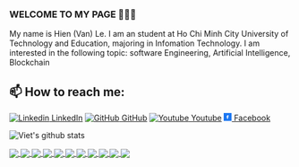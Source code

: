 ### WELCOME TO MY PAGE 👋👋👋
My name is Hien (Van) Le. I am an student at Ho Chi Minh City University of Technology and Education, majoring in Infomation Technology. I am interested in the following topic: software Engineering, Artificial Intelligence, Blockchain<br>
## 📫 How to reach me:

[![Linkedin](https://i.stack.imgur.com/gVE0j.png) LinkedIn](https://www.linkedin.com/in/hienle-tum/) [![GitHub](https://i.stack.imgur.com/tskMh.png) GitHub](https://github.com/hienlevan/) [![Youtube](https://github.com/uvipen/introduction/blob/main/Youtube.png) Youtube](https://www.youtube.com/channel/UCf55nyusBBVGk4dLcRyOpCA) [![Facebook](https://github.com/hienlevan/hienlevan/blob/main/facebook.png) Facebook](https://www.facebook.com/bruore2520/)



![Viet's github stats](https://github-readme-stats-git-masterrstaa-rickstaa.vercel.app/api?username=hienlevan&show_icons=true&theme=algolia&hide=contribs,prs,issues)

<a href="https://github.com/hienlevan/NotesApp">
  <!-- Change the `github-readme-stats.anuraghazra1.vercel.app` to `github-readme-stats.vercel.app`  -->
  <img align="center" src="https://github-readme-stats-anuraghazra1.vercel.app/api/pin/?username=hienlevan&repo=NotesApp&theme=algolia" />
</a>    
<a href="https://github.com/hienlevan/NotesAppApi">
  <!-- Change the `github-readme-stats.anuraghazra1.vercel.app` to `github-readme-stats.vercel.app`  -->
  <img align="center" src="https://github-readme-stats-anuraghazra1.vercel.app/api/pin/?username=hienlevan&repo=NotesAppApi&theme=algolia" />
</a>

<a href="https://github.com/hienlevan/Voice-recognition-of-unsigned-Vietnamese-digits-CNN-">
  <!-- Change the `github-readme-stats.anuraghazra1.vercel.app` to `github-readme-stats.vercel.app`  -->
  <img align="center" src="https://github-readme-stats-anuraghazra1.vercel.app/api/pin/?username=hienlevan&repo=Voice-recognition-of-unsigned-Vietnamese-digits-CNN-&theme=algolia" />
</a>

<a href="https://github.com/hienlevan/Windows-Forms-programming-project">
  <!-- Change the `github-readme-stats.anuraghazra1.vercel.app` to `github-readme-stats.vercel.app`  -->
  <img align="center" src="https://github-readme-stats-anuraghazra1.vercel.app/api/pin/?username=hienlevan&repo=Windows-Forms-programming-project&theme=algolia" />
</a>

<a href="https://github.com/hienlevan/Project-on-Data-Structures-Algorithms">
  <!-- Change the `github-readme-stats.anuraghazra1.vercel.app` to `github-readme-stats.vercel.app`  -->
  <img align="center" src="https://github-readme-stats-anuraghazra1.vercel.app/api/pin/?username=hienlevan&repo=Project-on-Data-Structures-Algorithms&theme=algolia" />
</a>


<a href="https://github.com/hienlevan/SimpleDigitalClock">
  <!-- Change the `github-readme-stats.anuraghazra1.vercel.app` to `github-readme-stats.vercel.app`  -->
  <img align="center" src="https://github-readme-stats-anuraghazra1.vercel.app/api/pin/?username=hienlevan&repo=SimpleDigitalClock&theme=algolia" />
</a>    
<a href="https://github.com/hienlevan/SimpleMultiplicationApp">
  <!-- Change the `github-readme-stats.anuraghazra1.vercel.app` to `github-readme-stats.vercel.app`  -->
  <img align="center" src="https://github-readme-stats-anuraghazra1.vercel.app/api/pin/?username=hienlevan&repo=SimpleMultiplicationApp&theme=algolia" />
</a>

<a href="https://github.com/hienlevan/SimpleRealTimeCharacterCounter">
  <!-- Change the `github-readme-stats.anuraghazra1.vercel.app` to `github-readme-stats.vercel.app`  -->
  <img align="center" src="https://github-readme-stats-anuraghazra1.vercel.app/api/pin/?username=hienlevan&repo=SimpleRealTimeCharacterCounter&theme=algolia" />
</a>
<a href="https://github.com/hienlevan/Mobile-Exercise">
  <!-- Change the `github-readme-stats.anuraghazra1.vercel.app` to `github-readme-stats.vercel.app`  -->
  <img align="center" src="https://github-readme-stats-anuraghazra1.vercel.app/api/pin/?username=hienlevan&repo=Mobile-Exercise&theme=algolia" />
</a>

<a href="https://github.com/hienlevan/pet-love">
  <!-- Change the `github-readme-stats.anuraghazra1.vercel.app` to `github-readme-stats.vercel.app`  -->
  <img align="center" src="https://github-readme-stats-anuraghazra1.vercel.app/api/pin/?username=hienlevan&repo=pet-love&theme=algolia" />
</a> 

<a href="https://github.com/hienlevan/hienlevan">
  <!-- Change the `github-readme-stats.anuraghazra1.vercel.app` to `github-readme-stats.vercel.app`  -->
  <img align="center" src="https://github-readme-stats-anuraghazra1.vercel.app/api/pin/?username=hienlevan&repo=hienlevan&theme=algolia" />
</a>    


